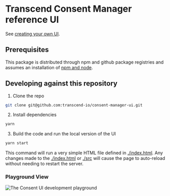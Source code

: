 # Transcend Consent Manager reference UI

See [creating your own UI](https://transcend.notion.site/Creating-your-own-UI-8ae5151b74134f52b0ddd10b5ff077ba).

## Prerequisites

This package is distributed through npm and github package registries and assumes an installation of [npm and node](https://docs.npmjs.com/downloading-and-installing-node-js-and-npm).

## Developing against this repository

1. Clone the repo

```sh
git clone git@github.com:transcend-io/consent-manager-ui.git
```

2. Install dependencies

```sh
yarn
```

3. Build the code and run the local version of the UI

```sh
yarn start
```

This command will run a very simple HTML file defined in [./index.html](./index.html).
Any changes made to the [./index.html](./index.html) or [./src](./src/) will cause the page to auto-reload
without needing to restart the server.

### Playground View

![The Consent UI development playground](https://user-images.githubusercontent.com/7354176/187821040-5a4617fa-8c50-43c5-80af-5b4d18b344b4.png)
